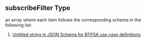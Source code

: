 ## subscribeFilter Type

an array where each item follows the corresponding schema in the following list:

1.  [Untitled string in JSON Schema for BTPSA use case definitions](btpsa-usecase-properties-services-items-allof-1-then-allof-38-then-allof-0-then-properties-parameters-properties-rules-properties-queuerules-properties-subscribefilter-items-0.md "check type definition")
